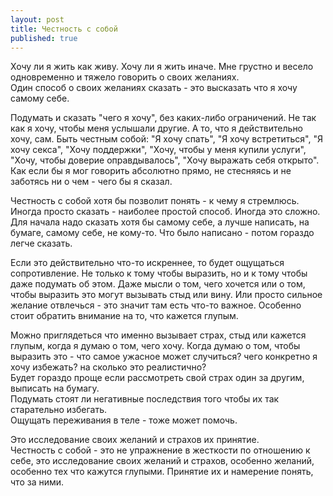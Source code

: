 ```yaml
---
layout: post
title: Честность с собой
published: true
---
```

Хочу ли я жить как живу. Хочу ли я жить иначе. Мне грустно и весело одновременно и тяжело говорить о своих желаниях.\
Один способ о своих желаниях сказать - это высказать что я хочу самому себе.

Подумать и сказать "чего я хочу", без каких-либо ограничений. Не так как я хочу, чтобы меня услышали другие. А то, что я действительно хочу, сам. Быть честным собой: "Я хочу спать", "Я хочу встретиться", "Я хочу секса", "Хочу поддержки", "Хочу, чтобы у меня купили услуги", "Хочу, чтобы доверие оправдывалось", "Хочу выражать себя открыто". Как если бы я мог говорить абсолютно прямо, не стесняясь и не заботясь ни о чем - чего бы я сказал.

Честность с собой хотя бы позволит понять - к чему я стремлюсь. Иногда просто сказать - наиболее простой способ. Иногда это сложно. Для начала надо сказать хотя бы самому себе, а лучше написать, на бумаге, самому себе, не кому-то. Что было написано - потом гораздо легче сказать.

Если это действительно что-то искреннее, то будет ощущаться сопротивление. Не только к тому чтобы выразить, но и к тому чтобы даже подумать об этом. Даже мысли о том, чего хочется или о том, чтобы выразить это могут вызывать стыд или вину. Или просто сильное желание отвлечься - это значит там есть что-то важное. Особенно стоит обратить внимание на то, что кажется глупым.

Можно приглядеться что именно вызывает страх, стыд или кажется глупым, когда я думаю о том, чего хочу. Когда думаю о том, чтобы выразить это - что самое ужасное может случиться? чего конкретно я хочу избежать? на сколько это реалистично?\
Будет гораздо проще если рассмотреть свой страх один за другим, выписать на бумагу.\
Подумать стоят ли негативные последствия того чтобы их так старательно избегать.\
Ощущать переживания в теле - тоже может помочь.

Это исследование своих желаний и страхов их принятие.\
Честность с собой - это не упражнение в жесткости по отношению к себе, это исследование своих желаний и страхов, особенно желаний, особенно тех что кажутся глупыми. Принятие их и намерение понять, что за ними.

